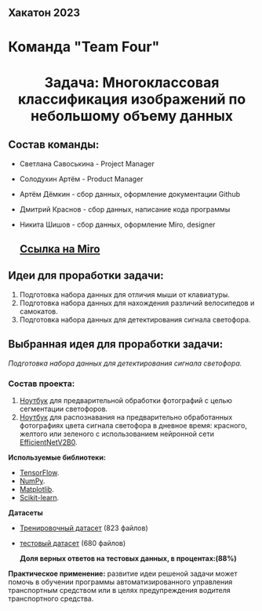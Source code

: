 ## Хакатон 2023
# Команда "Team Four"
<h1 align="center">Задача: Многоклассовая классификация изображений по небольшому объему данных</h1>
  
## Состав команды:
- Светлана Савоськина - Project Manager
- Солодухин Артём - Product Manager
- Артём Дёмкин - сбор данных, оформление документации Github
- Дмитрий Краснов - сбор данных, написание кода программы
- Никита Шишов - сбор данных, оформление Miro, designer

  ## <a href="https://miro.com/app/board/uXjVP2DInDc=/?moveToWidget=3458764543430679377&cot=14" target="_blank">Ссылка на Miro</a>

 ## Идеи для проработки задачи:
1) Подготовка набора данных для отличия мыши от клавиатуры. 
2) Подготовка набора данных для нахождения различий велосипедов и самокатов. 
3) Подготовка набора данных для детектирования сигнала светофора.
  
  ## Выбранная идея для проработки задачи:
*Подготовка набора данных для детектирования сигнала светофора.*

  ### Состав проекта:
  1) [Ноутбук](https://github.com/svwk/hackathon1/blob/master/DataCropper.ipynb) для предварительной обработки фотографий с целью сегментации светофоров.
  2) [Ноутбук](https://github.com/svwk/hackathon1/blob/master/ml_engineering.ipynb) для распознавания на предварительно обработанных фотографиях цвета сигнала светофора в дневное время: красного, желтого или зеленого с использованием  нейронной сети <a href="https://www.tensorflow.org/api_docs/python/tf/keras/applications/efficientnet_v2/EfficientNetV2B0" target="_blank">EfficientNetV2B0</a>.
  
  **Используемые библиотеки:**
  
- [TensorFlow](https://www.tensorflow.org/).
- [NumPy](https://numpy.org/).
- [Matplotlib](https://matplotlib.org/).
- [Scikit-learn](https://scikit-learn.org/stable/).
 
**Датасеты** 

- [Тренировочный датасет](https://www.dropbox.com/s/o56f33f9zopni4z/train.zip?dl=0)  (823 файлов)
- [тестовый датасет](https://www.dropbox.com/s/45187nx5uvcddga/test.zip?dl=0) (680 файлов)


  **Доля верных ответов на тестовых данных, в процентах:(88%)**
  
**Практическое применение:** развитие идеи решеной задачи может помочь в обучении программы автоматизированного управления транспортным средством или в целях предупреждения водителя транспортного средства.
